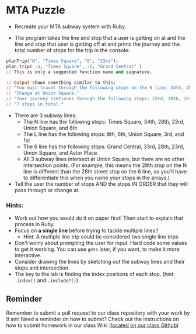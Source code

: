 # MTA Puzzle

- Recreate your MTA subway system with Ruby.

- The program takes the line and stop that a user is getting on at and the line
  and stop that user is getting off at and prints the journey and the total number of stops for the trip in the console:

```ruby
planTrip("N", "Times Square", "6", "33rd"); 
plan_trip( :n, "Times Square", :l, "Grand Central" )
// This is only a suggested function name and signature.

// Output shows something similar to this:
// "You must travel through the following stops on the N line: 34th, 28th, 23rd, Union Square."
// "Change at Union Square."
// "Your journey continues through the following stops: 23rd, 28th, 33rd."
// "7 stops in total."
```

- There are 3 subway lines:
  - The N line has the following stops: Times Square, 34th, 28th, 23rd, Union Square, and 8th
  - The L line has the following stops: 8th, 6th, Union Square, 3rd, and 1st
  - The 6 line has the following stops: Grand Central, 33rd, 28th, 23rd, Union Square, and Astor Place.
  - All 3 subway lines intersect at Union Square, but there are no other intersection points. (For example, this means the 28th stop on the N line is different than the 28th street stop on the 6 line, so you'll have to differentiate this when you name your stops in the arrays.)
- Tell the user the number of stops AND the stops IN ORDER that they will pass through or change at.

### Hints:

- Work out how you would do it on paper first! Then start to explain that process in Ruby.
- Focus on **a single line** before trying to tackle multiple lines!!
  - Hint: A multiple line trip could be considered two single line trips
- Don't worry about prompting the user for input. Hard code some values to get it working. You can use `gets` later, if you want, to make it more interactive.
- Consider drawing the lines by sketching out the subway lines and their stops and intersection.
- The key to the lab is finding the index positions of each stop. (hint: `.index()` and `.include?()`)


## Reminder
Remember to submit a pull request to our class repository with your work by 9 am! Need a reminder on how to submit? Check out the instructions on how to submit homework in our class Wiki ([located on our class Github](https://github.com/ship-of-the-desert/homework_submission_steps))